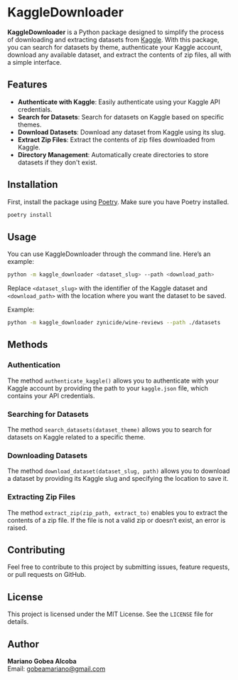 # KaggleDownloader

**KaggleDownloader** is a Python package designed to simplify the process of downloading and extracting datasets from [Kaggle](https://www.kaggle.com). With this package, you can search for datasets by theme, authenticate your Kaggle account, download any available dataset, and extract the contents of zip files, all with a simple interface.

## Features

- **Authenticate with Kaggle**: Easily authenticate using your Kaggle API credentials.
- **Search for Datasets**: Search for datasets on Kaggle based on specific themes.
- **Download Datasets**: Download any dataset from Kaggle using its slug.
- **Extract Zip Files**: Extract the contents of zip files downloaded from Kaggle.
- **Directory Management**: Automatically create directories to store datasets if they don't exist.

## Installation

First, install the package using [Poetry](https://python-poetry.org/). Make sure you have Poetry installed.

```bash
poetry install
```

## Usage

You can use KaggleDownloader through the command line. Here’s an example:

```bash
python -m kaggle_downloader <dataset_slug> --path <download_path>
```

Replace `<dataset_slug>` with the identifier of the Kaggle dataset and `<download_path>` with the location where you want the dataset to be saved.

Example:

```bash
python -m kaggle_downloader zynicide/wine-reviews --path ./datasets
```

## Methods

### Authentication
The method `authenticate_kaggle()` allows you to authenticate with your Kaggle account by providing the path to your `kaggle.json` file, which contains your API credentials.

### Searching for Datasets
The method `search_datasets(dataset_theme)` allows you to search for datasets on Kaggle related to a specific theme.

### Downloading Datasets
The method `download_dataset(dataset_slug, path)` allows you to download a dataset by providing its Kaggle slug and specifying the location to save it.

### Extracting Zip Files
The method `extract_zip(zip_path, extract_to)` enables you to extract the contents of a zip file. If the file is not a valid zip or doesn’t exist, an error is raised.

## Contributing

Feel free to contribute to this project by submitting issues, feature requests, or pull requests on GitHub.

## License

This project is licensed under the MIT License. See the `LICENSE` file for details.

## Author

**Mariano Gobea Alcoba**  
Email: gobeamariano@gmail.com
